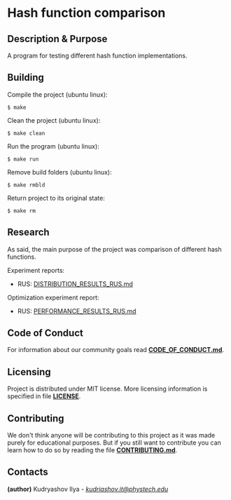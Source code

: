 # Hash function comparison
## Description & Purpose
A program for testing different hash function implementations.
## Building

Compile the project (ubuntu linux):

`$ make`

Clean the project (ubuntu linux):

`$ make clean`

Run the program (ubuntu linux):

`$ make run`

Remove build folders (ubuntu linux):

`$ make rmbld`

Return project to its original state:

`$ make rm`

## Research
As said, the main purpose of the project was comparison of different hash functions.

Experiment reports:
 - RUS: [DISTRIBUTION_RESULTS_RUS.md](DISTRIBUTION_RESULTS_RUS.md)

Optimization experiment report:
 - RUS: [PERFORMANCE_RESULTS_RUS.md](PERFORMANCE_RESULTS_RUS.md)

## Code of Conduct
For information about our community goals read [**CODE_OF_CONDUCT.md**](CODE_OF_CONDUCT.md).
## Licensing
Project is distributed under MIT license. More licensing information is specified in file [**LICENSE**](LICENSE).
## Contributing
We don't think anyone will be contributing to this project as it was made purely for educational purposes.
But if you still want to contribute you can learn how to do so by reading the file [**CONTRIBUTING.md**](CONTRIBUTING.md).
## Contacts
**(author)** Kudryashov Ilya - *kudriashov.it@phystech.edu*
